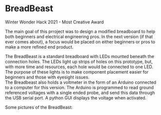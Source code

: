 # BreadBeast
Winter Wonder Hack 2021 - Most Creative Award

The main goal of this prroject was to design a modified breadboard to help both beginners and electrical engineering pros.  In the next version (if that ever comes about), a focus would be placed on either beginners or pros to make a more refined end product.  

The BreadBeast is a standard breadboard with LEDs mounted beneath the connection holes.  The LEDs light up strips of holes on this prototype, but, with more time and resources, each hole would be connected to one LED.  The purpose of these lights is to make component placement easier for beginners and those with eyesight issues.  
The Breadbeast also holds a voltmeter in the form of an Arduino connected to a computer for this version.  The Arduino is programmed to read ground referenced voltages with a single ended probe, and send this data through the USB serial port.  A python GUI displays the voltage when activated.  

Some pictures of the BreadBeast:

